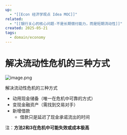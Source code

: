 ```yaml
---
up:
  - "[[Econ 经济学观点 Idea MOC]]"
related:
  - "[[银行关心的核心问题-不是长期偿付能力，而是短期流动性]]"
created: 2025-05-21
tags:
  - domain/economy
---
```

# 解决流动性危机的三种方式


![image.png](https://s1.vika.cn/space/2025/05/20/59c5b02f0dc248539a5736749c89b79c)


解决流动性危机的三种方式

- 动用现金储备（唯一在危机中可靠的方式）
- 变现金融资产（需找到交易对手）
- 新增借款
	- 借款只是延迟了现金承诺流出的时间

注：**方法2和3在危机中可能失效或成本极高**